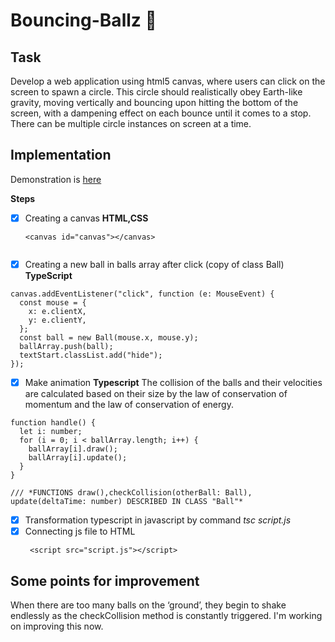 # Bouncing-Ballz :balloon:

## Task 
Develop a web application using html5 canvas, where users can click on the screen to spawn a circle. This circle should realistically obey Earth-like gravity, moving vertically and bouncing upon hitting the bottom of the screen, with a dampening effect on each bounce until it comes to a stop. There can be multiple circle instances on screen at a time.

## Implementation
Demonstration is [here](https://famous-empanada-69f2cb.netlify.app)

**Steps**
- [x] Creating a canvas **HTML,CSS**
  ```
  <canvas id="canvas"></canvas> 
  

- [x] Creating a new ball in balls array after click (copy of class Ball) **TypeScript**
```
canvas.addEventListener("click", function (e: MouseEvent) {
  const mouse = {
    x: e.clientX,
    y: e.clientY,
  };
  const ball = new Ball(mouse.x, mouse.y);
  ballArray.push(ball);
  textStart.classList.add("hide");
});
```


- [x] Make animation **Typescript**
The collision of the balls and their velocities are calculated based on their size by the law of conservation of momentum and the law of conservation of energy.


```
function handle() {
  let i: number;
  for (i = 0; i < ballArray.length; i++) {
    ballArray[i].draw();
    ballArray[i].update();
  }
}

/// *FUNCTIONS draw(),checkCollision(otherBall: Ball), update(deltaTime: number) DESCRIBED IN CLASS "Ball"*

```

- [x] Transformation typescript in javascript by command *tsc script.js*
- [x] Сonnecting js file to HTML
  ```
   <script src="script.js"></script>
  ```

## Some points for improvement


When there are too many balls on the ‘ground’, they begin to shake endlessly as the checkCollision method is constantly triggered. I'm working on improving this now.
